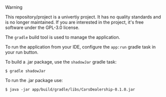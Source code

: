 > [!Warning]
> This repository/project is a univertiy project. It has no quality standards and is no longer maintained. If you are interested in the project, it's free software under the GPL-3.0 license.

The `gradle` build tool is used to manage the application.

To run the application from your IDE, configure the `app:run` gradle task in your run button.

To build a .jar package, use the `shadowJar` gradle task:

```
$ gradle shadowJar
```

To run the .jar package use:

```
$ java -jar app/build/gradle/libs/CarsDealership-0.1.0.jar
```
